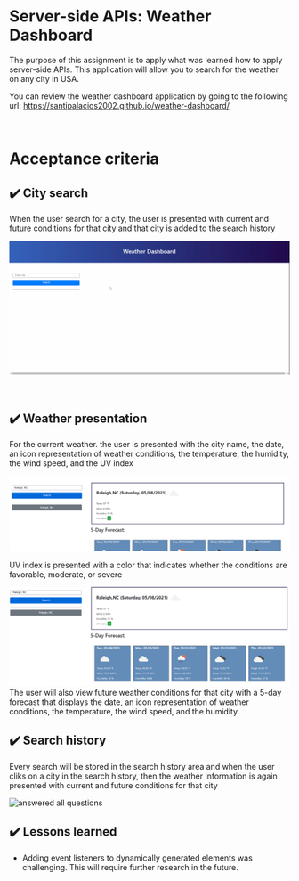 # Server-side APIs: Weather Dashboard



The purpose of this assignment is to apply what was learned how to apply server-side APIs. This application will allow you to search for the weather on any city in USA. 

You can review the weather dashboard application by going to the following url: https://santipalacios2002.github.io/weather-dashboard/


<br />

# Acceptance criteria
## :heavy_check_mark: City search

When the user search for a city, the user is presented with current and future conditions for that city and that city is added to the search history

![city search](./assets/images/citySearch.gif)


<br />

## :heavy_check_mark: Weather presentation

For the current weather. the user is presented with the city name, the date, an icon representation of weather conditions, the temperature, the humidity, the wind speed, and the UV index

![current weather](./assets/images/current-weather.png)

UV index is presented with a color that indicates whether the conditions are favorable, moderate, or severe

![forecast](./assets/images/forecast.png)
The user will also view future weather conditions for that city with a 5-day forecast that displays the date, an icon representation of weather conditions, the temperature, the wind speed, and the humidity
<br />

## :heavy_check_mark: Search history

Every search will be stored in the search history area and when the user cliks on a city in the search history, then the weather information is again presented with current and future conditions for that city

![answered all questions](./assets/images/searchHistory.gif)
<br />


## :heavy_check_mark: Lessons learned

* Adding event listeners to dynamically generated elements was challenging. This will require further research in the future.



